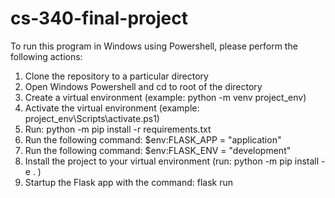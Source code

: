 # cs-340-final-project

To run this program in Windows using Powershell, please perform the following actions:

1. Clone the repository to a particular directory
2. Open Windows Powershell and cd to root of the directory
3. Create a virtual environment (example: python -m venv project_env)
4. Activate the virtual environment (example: project_env\Scripts\activate.ps1)
5. Run: python -m pip install -r requirements.txt
6. Run the following command: $env:FLASK_APP = "application"
7. Run the following command: $env:FLASK_ENV = "development"
8. Install the project to your virtual environment (run: python -m pip install -e . )
9. Startup the Flask app with the command: flask run